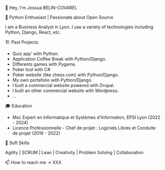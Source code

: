 👋 Hey, I'm Jossua BELIN-COVAREL

🚀 Python Enthusiast | Passionate about Open Source

I am a Business Analyst in Lyon.
I use a variety of technologies including Python, Django, React, etc.

🏗️ Past Projects
- Quiz app' with Python.
- Application Coffee Break with Python/Django.
- Differents games with Pygame.
- Poker tool with C#.
- Poker website (like chess.com) with Python/Django.
- My own portefolio with Python/Django.
- I built a commercial website powered with Drupal.
- I built an other commercial website with Wordpress.
- ...

🎓 Education
- Msc Expert en Informatique et Systèmes d'Information, EPSI Lyon (2022 - 2024)
- Licence Professionnelle - Chef de projet : Logiciels Libres et Conduite de projet (2019 - 2022)

🏅 Soft Skills

Agility | SCRUM | Lean | Creativity | Problem Solving | Collaboration

📫 How to reach me -> XXX
